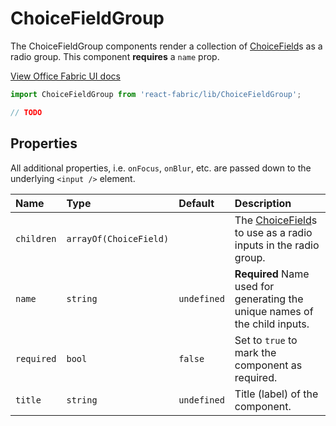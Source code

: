 # ChoiceFieldGroup

The ChoiceFieldGroup components render a collection of [ChoiceField]s as a radio group.
This component **requires** a `name` prop.

<a href="http://dev.office.com/fabric/components/ChoiceField" target="_blank">View Office Fabric UI docs</a>

```jsx
import ChoiceFieldGroup from 'react-fabric/lib/ChoiceFieldGroup';

// TODO
```

## Properties

All additional properties, i.e. `onFocus`, `onBlur`, etc. are passed down to the underlying `<input />` element.

| Name       | Type                   | Default     | Description                                                                 |
| :-----     | :-----                 | :-----      | :-----                                                                      |
| `children` | `arrayOf(ChoiceField)` |             | The [ChoiceField]s to use as a radio inputs in the radio group.               |
| `name`     | `string`               | `undefined` | **Required** Name used for generating the unique names of the child inputs. |
| `required` | `bool`                 | `false`     | Set to `true` to mark the component as required.                            |
| `title`    | `string`               | `undefined` | Title (label) of the component.                                             |

[choicefield]: #/components/ChoiceField
